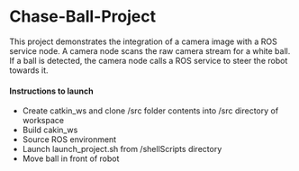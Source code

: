 # Chase-Ball-Project
This project demonstrates the integration of a camera image with a ROS service node.
A camera node scans the raw camera stream for a white ball. If a ball is detected, the camera node calls a ROS service to steer the robot towards it.

#### Instructions to launch
- Create catkin_ws and clone /src folder contents into /src directory of workspace
- Build cakin_ws
- Source ROS environment
- Launch launch_project.sh from /shellScripts directory
- Move ball in front of robot
